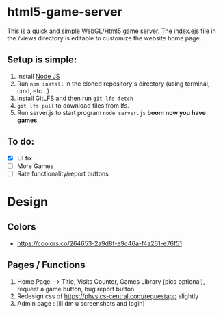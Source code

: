 # html5-game-server

This is a quick and simple WebGL/Html5 game server. 
The index.ejs file in the /views directory is editable to customize the website home page.

## Setup is simple:
1. Install <a href='https://nodejs.org/en/'>Node JS</a>
2. Run ```npm install``` in the cloned repository's directory (using terminal, cmd, etc...)
3. install GitLFS and then run ```git lfs fetch```
4. ```git lfs pull``` to download files from lfs. 
5. Run server.js to start program ```node server.js```
**boom now you have games**

## To do: 
- [x]  UI fix
- [ ] More Games
- [ ] Rate functionality/report buttons

# Design
## Colors
- https://coolors.co/264653-2a9d8f-e9c46a-f4a261-e76f51
## Pages / Functions
1. Home Page --> Title, Visits Counter, Games Library (pics optional), request a game button, bug report button
2. Redesign css of https://physics-central.com/requestapp slightly
3. Admin page : (ill dm u screenshots and login)